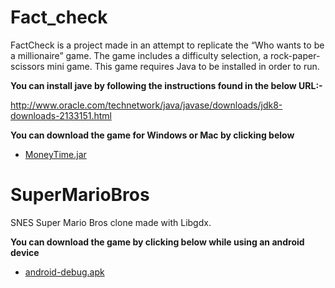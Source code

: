 # Fact_check
FactCheck is a project made in an attempt to replicate the “Who wants to be a millionaire” game. The game includes a difficulty selection, a rock-paper-scissors mini game. This game requires Java to be installed in order to run.

**You can install jave by following the instructions found in the below URL:-**

http://www.oracle.com/technetwork/java/javase/downloads/jdk8-downloads-2133151.html

**You can download the game for Windows or Mac by clicking below**

 - [MoneyTime.jar](https://github.com/firasAltayeb/MoneyTime/raw/master/MoneyTime/MoneyTime.jar)
 
# SuperMarioBros

SNES Super Mario Bros clone made with Libgdx.

**You can download the game by clicking below while using an android device**
 - [android-debug.apk](https://github.com/firasAltayeb/MarioBros/raw/master/android-debug.apk)
